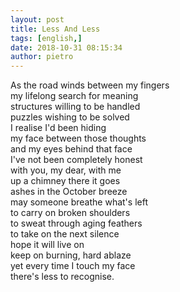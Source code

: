 ```yaml
---
layout: post
title: Less And Less
tags: [english,]
date: 2018-10-31 08:15:34
author: pietro
---
```

As the road winds between my fingers<br/>my lifelong search for meaning<br/>structures willing to be handled<br/>puzzles wishing to be solved<br/>I realise I'd been hiding<br/>my face between those thoughts<br/>and my eyes behind that face<br/>I've not been completely honest<br/>with you, my dear, with me<br/>up a chimney there it goes<br/>ashes in the October breeze<br/>may someone breathe what's left<br/>to carry on broken shoulders<br/>to sweat through aging feathers<br/>to take on the next silence<br/>hope it will live on<br/>keep on burning, hard ablaze<br/>yet every time I touch my face<br/>there's less to recognise.
